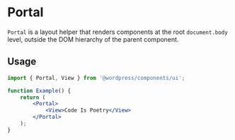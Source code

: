 # Portal

`Portal` is a layout helper that renders components at the root `document.body` level, outside the DOM hierarchy of the parent component.

## Usage

```jsx
import { Portal, View } from '@wordpress/components/ui';

function Example() {
	return (
		<Portal>
			<View>Code Is Poetry</View>
		</Portal>
	);
}
```
